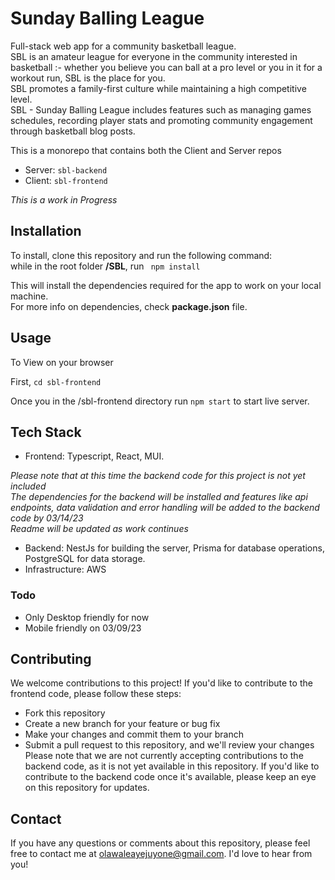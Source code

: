 # Sunday Balling League
Full-stack web app for a community basketball league.<br>
SBL is an amateur league for everyone in the community interested in basketball :- whether you believe you can ball at a pro level or you in it for a workout run, SBL is the place for you.<br>
SBL promotes a family-first culture while maintaining a high competitive level.<br>
SBL - Sunday Balling League includes features such as managing games schedules, recording player stats and promoting community engagement through basketball blog posts.

This is a monorepo that contains both the Client and Server repos<br>
- Server: ```sbl-backend```
- Client: ```sbl-frontend```

*This is a work in Progress*

## Installation
To install, clone this repository and run the following command:<br>
while in the root folder **/SBL**, run
``` npm install``` <br>

This will install the dependencies required for the app to work on your local machine.<br>
For more info on dependencies, check **package.json** file.

## Usage
To View on your browser<br>

First, ```cd sbl-frontend``` 

Once you in the /sbl-frontend directory run ```npm start``` to start live server.

## Tech Stack
- Frontend: Typescript, React, MUI.

*Please note that at this time the backend code for this project is not yet included*<br>
*The dependencies for the backend will be installed and features like api endpoints, data validation and error handling will be added to the backend code by 03/14/23*<br>
*Readme will be updated as work continues*

- Backend: NestJs for building the server, Prisma for database operations, PostgreSQL for data storage.
- Infrastructure: AWS

### Todo
- Only Desktop friendly for now
- Mobile friendly on 03/09/23

## Contributing
We welcome contributions to this project! If you'd like to contribute to the frontend code, please follow these steps:

- Fork this repository
- Create a new branch for your feature or bug fix
- Make your changes and commit them to your branch
- Submit a pull request to this repository, and we'll review your changes
Please note that we are not currently accepting contributions to the backend code, as it is not yet available in this repository. If you'd like to contribute to the backend code once it's available, please keep an eye on this repository for updates.

## Contact
If you have any questions or comments about this repository, please feel free to contact me at olawaleayejuyone@gmail.com. I'd love to hear from you!


